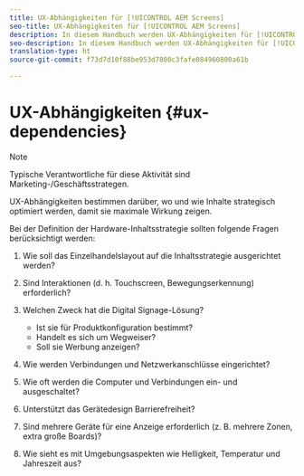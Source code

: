 ```yaml
---
title: UX-Abhängigkeiten für [!UICONTROL AEM Screens]
seo-title: UX-Abhängigkeiten für [!UICONTROL AEM Screens]
description: In diesem Handbuch werden UX-Abhängigkeiten für [!UICONTROL AEM Screens] beschrieben.
seo-description: In diesem Handbuch werden UX-Abhängigkeiten für [!UICONTROL AEM Screens] beschrieben.
translation-type: ht
source-git-commit: f73d7d10f88be953d7800c3fafe084960800a61b

---
```



# UX-Abhängigkeiten {#ux-dependencies}

>[!NOTE]
>
>Typische Verantwortliche für diese Aktivität sind Marketing-/Geschäftsstrategen.

UX-Abhängigkeiten bestimmen darüber, wo und wie Inhalte strategisch optimiert werden, damit sie maximale Wirkung zeigen.

Bei der Definition der Hardware-Inhaltsstrategie sollten folgende Fragen berücksichtigt werden:

1. Wie soll das Einzelhandelslayout auf die Inhaltsstrategie ausgerichtet werden?

1. Sind Interaktionen (d. h. Touchscreen, Bewegungserkennung) erforderlich?

1. Welchen Zweck hat die Digital Signage-Lösung?

   * Ist sie für Produktkonfiguration bestimmt?
   * Handelt es sich um Wegweiser?
   * Soll sie Werbung anzeigen?

1. Wie werden Verbindungen und Netzwerkanschlüsse eingerichtet?

1. Wie oft werden die Computer und Verbindungen ein- und ausgeschaltet?

1. Unterstützt das Gerätedesign Barrierefreiheit?

1. Sind mehrere Geräte für eine Anzeige erforderlich (z. B. mehrere Zonen, extra große Boards)?

1. Wie sieht es mit Umgebungsaspekten wie Helligkeit, Temperatur und Jahreszeit aus?


